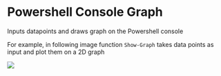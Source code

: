 # Powershell Console Graph
Inputs datapoints and draws graph on the Powershell console

For example, in following image function `Show-Graph` takes data points as input and plot them on a 2D graph

![](https://github.com/PrateekKumarSingh/PSConsoleGraph/blob/master/Images/Capture.PNG)
